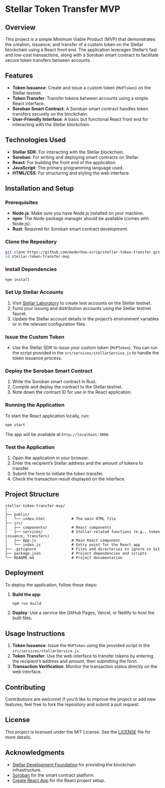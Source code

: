 # **Stellar Token Transfer MVP**

## **Overview**

This project is a simple Minimum Viable Product (MVP) that demonstrates the creation, issuance, and transfer of a custom token on the Stellar blockchain using a React front end. The application leverages Stellar’s fast and low-cost transactions, along with a Soroban smart contract to facilitate secure token transfers between accounts.

## **Features**

- **Token Issuance**: Create and issue a custom token (`MVPToken`) on the Stellar testnet.
- **Token Transfer**: Transfer tokens between accounts using a simple React interface.
- **Soroban Smart Contract**: A Soroban smart contract handles token transfers securely on the blockchain.
- **User-Friendly Interface**: A basic but functional React front end for interacting with the Stellar blockchain.

## **Technologies Used**

- **Stellar SDK**: For interacting with the Stellar blockchain.
- **Soroban**: For writing and deploying smart contracts on Stellar.
- **React**: For building the front end of the application.
- **JavaScript**: The primary programming language used.
- **HTML/CSS**: For structuring and styling the web interface.

## **Installation and Setup**

### **Prerequisites**

- **Node.js**: Make sure you have Node.js installed on your machine.
- **npm**: The Node package manager should be available (comes with Node.js).
- **Rust**: Required for Soroban smart contract development.

### **Clone the Repository**

```bash
git clone https://github.com/mederhoo-scrip/stellar-token-transfer.git
cd stellar-token-transfer-mvp
```

### **Install Dependencies**

```bash
npm install
```

### **Set Up Stellar Accounts**

1. Visit [Stellar Laboratory](https://laboratory.stellar.org/#account-creator?network=test) to create test accounts on the Stellar testnet.
2. Fund your issuing and distribution accounts using the Stellar testnet faucet.
3. Update the Stellar account details in the project’s environment variables or in the relevant configuration files.

### **Issue the Custom Token**

- Use the Stellar SDK to issue your custom token (`MVPToken`). You can run the script provided in the `src/services/stellarService.js` to handle the token issuance process.

### **Deploy the Soroban Smart Contract**

1. Write the Soroban smart contract in Rust.
2. Compile and deploy the contract to the Stellar testnet.
3. Note down the contract ID for use in the React application.

### **Running the Application**

To start the React application locally, run:

```bash
npm start
```

The app will be available at `http://localhost:3000`.

### **Test the Application**

1. Open the application in your browser.
2. Enter the recipient’s Stellar address and the amount of tokens to transfer.
3. Submit the form to initiate the token transfer.
4. Check the transaction result displayed on the interface.

## **Project Structure**

```plaintext
stellar-token-transfer-mvp/
│
├── public/
│   └── index.html            # The main HTML file
├── src/
│   ├── components/           # React components
│   ├── services/             # Stellar-related functions (e.g., token issuance, transfers)
│   ├── App.js                # Main React component
│   └── index.js              # Entry point for the React app
├── .gitignore                # Files and directories to ignore in Git
├── package.json              # Project dependencies and scripts
└── README.md                 # Project documentation
```

## **Deployment**

To deploy the application, follow these steps:

1. **Build the app**:
   ```bash
   npm run build
   ```
2. **Deploy**: Use a service like GitHub Pages, Vercel, or Netlify to host the built files.

## **Usage Instructions**

1. **Token Issuance**: Issue the `MVPToken` using the provided script in the `src/services/stellarService.js`.
2. **Token Transfer**: Use the web interface to transfer tokens by entering the recipient’s address and amount, then submitting the form.
3. **Transaction Verification**: Monitor the transaction status directly on the web interface.

## **Contributing**

Contributions are welcome! If you’d like to improve the project or add new features, feel free to fork the repository and submit a pull request.

## **License**

This project is licensed under the MIT License. See the [LICENSE](LICENSE) file for more details.

## **Acknowledgments**

- [Stellar Development Foundation](https://www.stellar.org/) for providing the blockchain infrastructure.
- [Soroban](https://soroban.stellar.org/) for the smart contract platform.
- [Create React App](https://reactjs.org/docs/create-a-new-react-app.html) for the React project setup.
